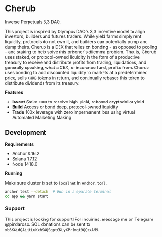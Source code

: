 # Cherub

Inverse Perpetuals 3,3 DAO.

This project is inspired by Olympus DAO's 3,3 incentive model to align investors, builders and futures traders. While yield farms simply rent liquidity, protocols do not own it, and builders can potentially pump and dump theirs, Cherub is a DEX that relies on bonding - as opposed to pooling - and staking to help solve this prisoner's dilemma problem. That is, Cherub uses staked, or protocol-owned liquidity in the form of a productive treasury to receive and distribute profits from trading, liquidations, and generally speaking, what a CEX, or insurance fund, profits from. Cherub uses bonding to add discounted liquidity to markets at a predetermined price, sells `CHRB` tokens in return, and continually rebases this token to distribute dividends from its treasury.

**Features**

- **Invest** Stake `CHRB` to receive high-yield, rebased cryptodollar yield
- **Build** Access or bond deep, protocol-owned liquidity
- **Trade** 100x leverage with zero impermanent loss using virtual Automated Marketing Making

## Development

**Requirements**

- Anchor 0.16.2
- Solana 1.7.12
- Node 14.18.0

**Running**

Make sure cluster is set to `localnet` in `Anchor.toml`.

```bash
anchor test --detach  # Run in a eparate terminal
cd app && yarn start
```

### Support

This project is looking for support! For inquiries, message me on Telegram @pindaroso. SOL donations can be sent to `xb6KGidQAijtLuKxhS4QSgptGKLyXPr1mqt9QQpxAM9`.
